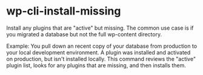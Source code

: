 # wp-cli-install-missing
Install any plugins that are "active" but missing. The common use case is if you migrated a database but not the full wp-content directory. 

Example: You pull down an recent copy of your database from production to your local development environment. A plugin was installed and activated on production, but isn't installed locally. This command reviews the "active" plugin list, looks for any plugins that are missing, and then installs them.
